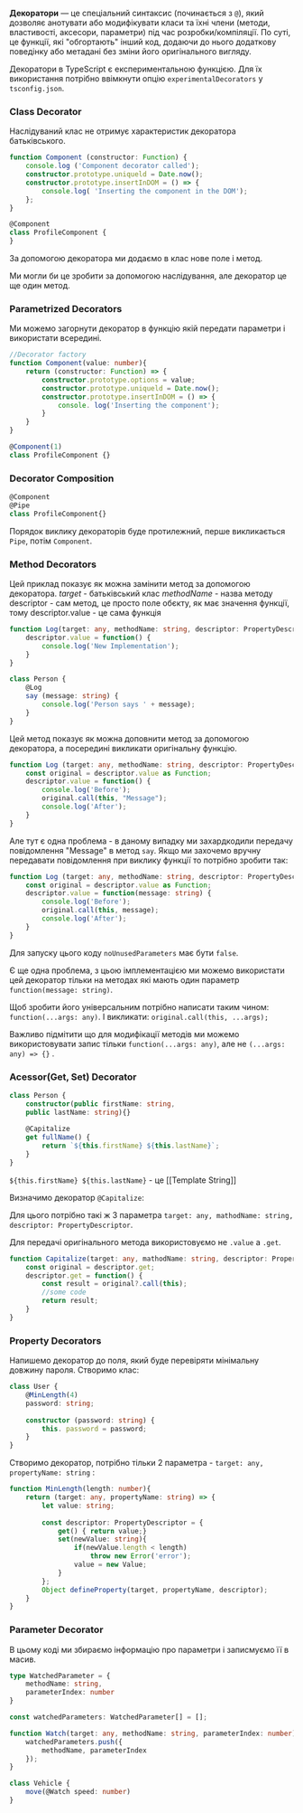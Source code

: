 **Декоратори** — це спеціальний синтаксис (починається з `@`), який дозволяє анотувати або модифікувати класи та їхні члени (методи, властивості, аксесори, параметри) під час розробки/компіляції. 
По суті, це функції, які "обгортають" інший код, додаючи до нього додаткову поведінку або метадані без зміни його оригінального вигляду.

Декоратори в TypeScript є експериментальною функцією. Для їх використання потрібно ввімкнути опцію `experimentalDecorators` у `tsconfig.json`.

### Class Decorator

Наслідуваний клас не отримує характеристик декоратора батьківського.

```TypeScript
function Component (constructor: Function) {
    console.log ('Component decorator called');
    constructor.prototype.uniqueld = Date.now();
    constructor.prototype.insertInDOM = () => {
        console.log( 'Inserting the component in the DOM');
    };
}

@Component
class ProfileComponent {
}
```
За допомогою декоратора ми додаємо в клас нове поле і метод. 

Ми могли би це зробити за допомогою наслідування, але декоратор це ще один метод.

### Parametrized Decorators

Ми можемо загорнути декоратор в функцію якій передати параметри і використати всередині.
```TypeScript
//Decorator factory
function Component(value: number){
	return (constructor: Function) => {
		constructor.prototype.options = value;
		constructor.prototype.uniqueld = Date.now();
		constructor.prototype.insertInDOM = () => {
			console. log('Inserting the component');
		}
	}
}

@Component(1)
class ProfileComponent {}
```

### Decorator Composition
```TypeScript
@Component
@Pipe
class ProfileComponent{}
```

Порядок виклику декораторів буде протилежний, перше викликається `Pipe`, потім `Component`.

### Method Decorators

Цей приклад показує як можна замінити метод за допомогою декоратора.
*target* - батьківський клас
*methodName* - назва методу
descriptor - сам метод, це просто поле обєкту, як має значення функції, тому descriptor.value - це сама функція

```TypeScript
function Log(target: any, methodName: string, descriptor: PropertyDescriptor){
	descriptor.value = function() {
		console.log('New Implementation');
	}
}

class Person {
	@Log
	say (message: string) {
		console.log('Person says ' + message);
	}
}
```


Цей метод показує як можна доповнити метод за допомогою декоратора, а посередині викликати оригінальну функцію.
```TypeScript
function Log (target: any, methodName: string, descriptor: PropertyDescriptor){
	const original = descriptor.value as Function;
	descriptor.value = function() {
		console.log('Before');
		original.call(this, "Message");
		console.log('After');
	}
}
```
Але тут є одна проблема - в даному випадку ми захардкодили передачу повідомлення "Message" в метод `say`. Якщо ми захочемо вручну передавати повідомлення при виклику функції то потрібно зробити так:
```TypeScript
function Log (target: any, methodName: string, descriptor: PropertyDescriptor){
	const original = descriptor.value as Function;
	descriptor.value = function(message: string) {
		console.log('Before');
		original.call(this, message);
		console.log('After');
	}
}
```
Для запуску цього коду `noUnusedParameters` має бути `false`.

Є ще одна проблема, з цьою імплементацією ми можемо використати цей декоратор тільки на методах які мають один параметр `function(message: string)`. 

Щоб зробити його універсальним потрібно написати таким чином: `function(...args: any)`. 
І викликати: `original.call(this, ...args);`

Важливо підмітити що для модифікації методів ми можемо використовувати запис тільки `function(...args: any)`, але не `(...args: any) => {}` .

### Acessor(Get, Set) Decorator 

```TypeScript
class Person {
	constructor(public firstName: string, 
	public lastName: string){}
	
	@Capitalize
	get fullName() {
		return `${this.firstName} ${this.lastName}`;
	}
}
```

`${this.firstName} ${this.lastName}` - це [[Template String]]

Визначимо декоратор `@Capitalize`:

Для цього потрібно такі ж 3 параметра `target: any, mathodName: string, descriptor: PropertyDescriptor`.

Для передачі оригінального метода використовуємо не `.value` а `.get`.

```TypeScript
function Capitalize(target: any, mathodName: string, descriptor: PropertyDescriptor){
	const original = descriptor.get;
	descriptor.get = function() {
		const result = original?.call(this);
		//some code
		return result;
	}
}
```

### Property Decorators

Напишемо декоратор до поля, який буде перевіряти мінімальну довжину пароля. Створимо клас:
```TypeScript
class User {
	@MinLength(4)
	password: string;
	
	constructor (password: string) {
		this. password = password;
	}
}
```

Створимо декоратор, потрібно тільки 2 параметра - `target: any, propertyName: string` :

```TypeScript
function MinLength(length: number){
	return (target: any, propertyName: string) => {
		let value: string;
		
		const descriptor: PropertyDescriptor = {
			get() { return value;}
			set(newValue: string){
				if(newValue.length < length)
					throw new Error('error');
				value = new Value;
			}
		};
		Object defineProperty(target, propertyName, descriptor); 
	}
}
```

### Parameter Decorator

В цьому коді ми збираємо інформацію про параметри і записмуємо її в масив.
```TypeScript
type WatchedParameter = {
	methodName: string,
	parameterIndex: number
}

const watchedParameters: WatchedParameter[] = [];

function Watch(target: any, methodName: string, parameterIndex: number){
	watchedParameters.push({
		methodName, parameterIndex
	});
}

class Vehicle {
	move(@Watch speed: number)
}
```



